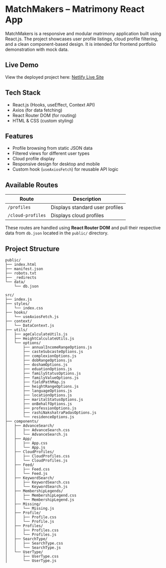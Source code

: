 # MatchMakers – Matrimony React App

MatchMakers is a responsive and modular matrimony application built using React.js. The project showcases user profile listings, cloud profile filtering, and a clean component-based design. It is intended for frontend portfolio demonstration with mock data.

## Live Demo

View the deployed project here: [Netlify Live Site](https://moonlit-chebakia-5c4b32.netlify.app/)  


## Tech Stack

- React.js (Hooks, useEffect, Context API)
- Axios (for data fetching)
- React Router DOM (for routing)
- HTML & CSS (custom styling)

## Features

- Profile browsing from static JSON data
- Filtered views for different user types
- Cloud profile display
- Responsive design for desktop and mobile
- Custom hook (`useAxiosFetch`) for reusable API logic

## Available Routes

| Route              | Description                         |
|-------------------|-------------------------------------|
| `/profiles`        | Displays standard user profiles     |
| `/cloud-profiles`  | Displays cloud profiles  |

These routes are handled using **React Router DOM** and pull their respective data from `db.json` located in the `public/` directory.

## Project Structure

```  
public/
├── index.html
├── manifest.json
├── robots.txt
├── _redirects
└── data/
    └── db.json

src/
├── index.js
├── styles/
│   └── index.css
├── hooks/
│   └── useAxiosFetch.js
├── context/
│   └── DataContext.js
├── utils/
│   ├── ageCalculateUtils.js
│   ├── HeightCalculateUtils.js
│   └── options/
│       ├── annualIncomeRangeOptions.js
│       ├── casteSubcasteOptions.js
│       ├── complexionOptions.js
│       ├── dobRangeOptions.js
│       ├── doshamOptions.js
│       ├── eduationOptions.js
│       ├── familyStatusOptions.js
│       ├── familyValueOptions.js
│       ├── fieldPathMap.js
│       ├── heightRangeOptions.js
│       ├── languageOptions.js
│       ├── locationOptions.js
│       ├── maritalStatusOptions.js
│       ├── onBehalfOptions.js
│       ├── professionOptions.js
│       ├── rashiNakshatraPadasOptions.js
│       └── residenceOptions.js
├── components/
│   ├── AdvanceSearch/
│   │   ├── AdvanceSearch.css
│   │   └── AdvanceSearch.js
│   ├── App/
│   │   ├── App.css
│   │   └── App.js
│   ├── CloudProfiles/
│   │   ├── CloudProfiles.css
│   │   └── CloudProfiles.js
│   ├── Feed/
│   │   ├── Feed.css
│   │   └── Feed.js
│   ├── KeywordSearch/
│   │   ├── KeywordSearch.css
│   │   └── KeywordSearch.js
│   ├── MembershipLegends/
│   │   ├── MembershipLegend.css
│   │   └── MembershipLegend.js
│   ├── Missing/
│   │   └── Missing.js
│   ├── Profile/
│   │   ├── Profile.css
│   │   └── Profile.js
│   ├── Profiles/
│   │   ├── Profiles.css
│   │   └── Profiles.js
│   ├── SearchType/
│   │   ├── SearchType.css
│   │   └── SearchType.js
│   └── UserType/
│       ├── UserType.css
│       └── UserType.js
```
